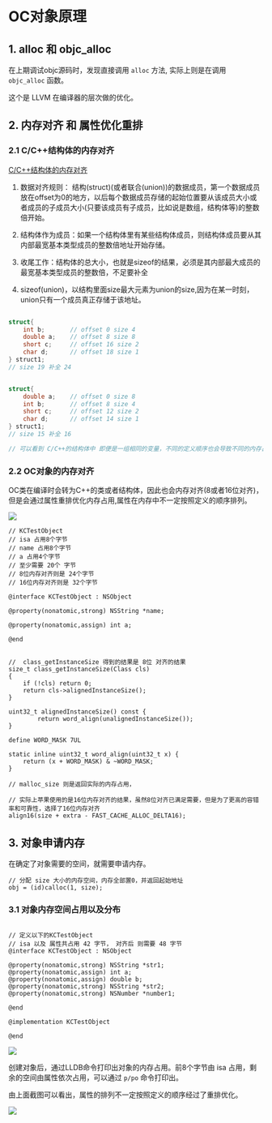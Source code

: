 # OC对象原理 

## 1. alloc 和 objc_alloc 

在上期调试objc源码时，发现直接调用 `alloc` 方法, 实际上则是在调用 `objc_alloc` 函数。

这个是 LLVM 在编译器的层次做的优化。


## 2. 内存对齐 和 属性优化重排

### 2.1  C/C++结构体的内存对齐

[C/C++结构体的内存对齐](../../开发语言学习/C++/issue/内存对齐.md) 

1. 数据对齐规则： 结构(struct)(或者联合(union))的数据成员，第一个数据成员放在offset为0的地方，以后每个数据成员存储的起始位置要从该成员大小或者成员的子成员大小(只要该成员有子成员，比如说是数组，结构体等)的整数倍开始。

2. 结构体作为成员：如果一个结构体里有某些结构体成员，则结构体成员要从其内部最宽基本类型成员的整数倍地址开始存储。

3. 收尾工作：结构体的总大小，也就是sizeof的结果，必须是其内部最大成员的最宽基本类型成员的整数倍，不足要补全

4. sizeof(union)，以结构里面size最大元素为union的size,因为在某一时刻，union只有一个成员真正存储于该地址。

```c++ 

struct{
    int b;       // offset 0 size 4
    double a;    // offset 8 size 8
    short c;     // offset 16 size 2
    char d;      // offset 18 size 1
} struct1;
// size 19 补全 24 


struct{
    double a;    // offset 0 size 8
    int b;       // offset 8 size 4
    short c;     // offset 12 size 2
    char d;      // offset 14 size 1
} struct1;
// size 15 补全 16

// 可以看到 C/C++的结构体中 即便是一组相同的变量，不同的定义顺序也会导致不同的内存占用
```
### 2.2 OC对象的内存对齐

OC类在编译时会转为C++的类或者结构体，因此也会内存对齐(8或者16位对齐)， 但是会通过属性重排优化内存占用,属性在内存中不一定按照定义的顺序排列。

![](https://pic.existorlive.cn/%E6%88%AA%E5%B1%8F2021-04-21%20%E4%B8%8B%E5%8D%885.39.19.png)

```objc 
// KCTestObject 
// isa 占用8个字节
// name 占用8个字节
// a 占用4个字节
// 至少需要 20个 字节 
// 8位内存对齐则是 24个字节
// 16位内存对齐则是 32个字节

@interface KCTestObject : NSObject

@property(nonatomic,strong) NSString *name;

@property(nonatomic,assign) int a;

@end


//  class_getInstanceSize 得到的结果是 8位 对齐的结果 
size_t class_getInstanceSize(Class cls)
{
    if (!cls) return 0;
    return cls->alignedInstanceSize();
}

uint32_t alignedInstanceSize() const {
        return word_align(unalignedInstanceSize());
}

define WORD_MASK 7UL

static inline uint32_t word_align(uint32_t x) {
    return (x + WORD_MASK) & ~WORD_MASK;
}

// malloc_size 则是返回实际的内存占用， 

// 实际上苹果使用的是16位内存对齐的结果，虽然8位对齐已满足需要，但是为了更高的容错率和可靠性，选择了16位内存对齐
align16(size + extra - FAST_CACHE_ALLOC_DELTA16);
```

## 3. 对象申请内存

在确定了对象需要的空间，就需要申请内存。

```objc 
// 分配 size 大小的内存空间，内存全部置0，并返回起始地址
obj = (id)calloc(1, size);

```

### 3.1 对象内存空间占用以及分布

```objc 

// 定义以下的KCTestObject 
// isa 以及 属性共占用 42 字节， 对齐后 则需要 48 字节
@interface KCTestObject : NSObject

@property(nonatomic,strong) NSString *str1;
@property(nonatomic,assign) int a;
@property(nonatomic,assign) double b;
@property(nonatomic,strong) NSString *str2;
@property(nonatomic,strong) NSNumber *number1;

@end

@implementation KCTestObject

@end
```
![](https://pic.existorlive.cn/%E6%88%AA%E5%B1%8F2021-04-22%20%E4%B8%8B%E5%8D%883.55.07.png)

创建对象后，通过LLDB命令打印出对象的内存占用。前8个字节由 isa 占用，剩余的空间由属性依次占用，可以通过 `p/po` 命令打印出。

由上面截图可以看出，属性的排列不一定按照定义的顺序经过了重排优化。

![](https://pic.existorlive.cn/20210427145423.png)



